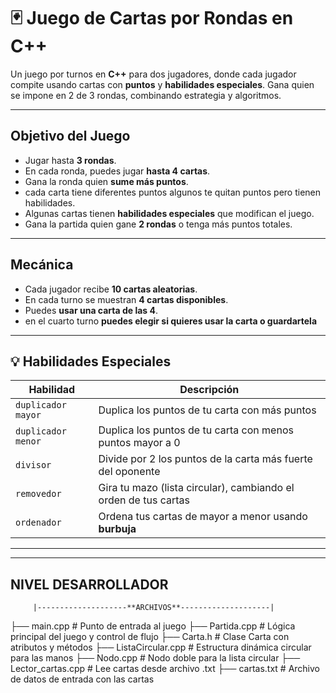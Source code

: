 # 🃏 Juego de Cartas por Rondas en C++

Un juego por turnos en **C++** para dos jugadores, donde cada jugador compite usando cartas con **puntos** y **habilidades especiales**. Gana quien se impone en 2 de 3 rondas, combinando estrategia y algoritmos.

---

##  Objetivo del Juego

- Jugar hasta **3 rondas**.
- En cada ronda, puedes jugar **hasta 4 cartas**.
- Gana la ronda quien **sume más puntos**.
- cada carta tiene diferentes puntos algunos te quitan puntos pero tienen habilidades.
- Algunas cartas tienen **habilidades especiales** que modifican el juego.
- Gana la partida quien gane **2 rondas** o tenga más puntos totales.

---

##  Mecánica

- Cada jugador recibe **10 cartas aleatorias**.
- En cada turno se muestran **4 cartas disponibles**.
- Puedes **usar una carta de las 4**.
- en el cuarto turno **puedes elegir si quieres usar la carta o guardartela**
---

## 💡 Habilidades Especiales

| Habilidad           | Descripción                                                              |
|---------------------|--------------------------------------------------------------------------|
| `duplicador mayor`  | Duplica los puntos de tu carta con más puntos                            |
| `duplicador menor`  | Duplica los puntos de tu carta con menos puntos mayor a 0                |
| `divisor`           | Divide por 2 los puntos de la carta más fuerte del oponente              |
| `removedor`         | Gira tu mazo (lista circular), cambiando el orden de tus cartas          |
| `ordenador`         | Ordena tus cartas de mayor a menor usando **burbuja**                    |

---
---
## NIVEL DESARROLLADOR

         |--------------------**ARCHIVOS**--------------------|
├── main.cpp               # Punto de entrada al juego
├── Partida.cpp            # Lógica principal del juego y control de flujo
├── Carta.h                # Clase Carta con atributos y métodos
├── ListaCircular.cpp      # Estructura dinámica circular para las manos
├── Nodo.cpp               # Nodo doble para la lista circular
├── Lector_cartas.cpp      # Lee cartas desde archivo .txt
├── cartas.txt             # Archivo de datos de entrada con las cartas

